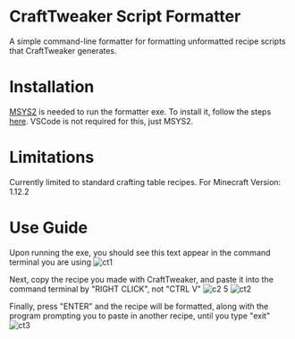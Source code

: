# CraftTweaker Script Formatter

A simple command-line formatter for formatting unformatted recipe scripts that CraftTweaker generates.

# Installation

[MSYS2](https://www.msys2.org/) is needed to run the formatter exe. To install it, follow the steps [here](https://code.visualstudio.com/docs/cpp/config-mingw).
VSCode is not required for this, just MSYS2.

# Limitations
Currently limited to standard crafting table recipes.
For Minecraft Version: 1.12.2


# Use Guide
Upon running the exe, you should see this text appear in the command terminal you are using
![ct1](https://github.com/ekona03/MC-Formatter/assets/76677529/3f714b4e-96f4-47bb-b2b7-8127c37c0c02)

Next, copy the recipe you made with CraftTweaker, and paste it into the command terminal by "RIGHT CLICK", not "CTRL V"
![c2 5](https://github.com/ekona03/MC-Formatter/assets/76677529/b3754e52-39e0-4429-ad22-cde9de713e66)
![ct2](https://github.com/ekona03/MC-Formatter/assets/76677529/316dfd7b-ad7a-42ff-8227-384e7929fdf6)

Finally, press "ENTER" and the recipe will be formatted, along with the program prompting you to paste in another recipe, until you type "exit"
![ct3](https://github.com/ekona03/MC-Formatter/assets/76677529/d241a380-d292-49bc-a6c1-254f45befcd6)
